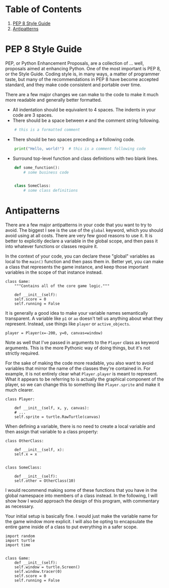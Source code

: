 
# Table of Contents

1.  [PEP 8 Style Guide](#orgb89045b)
2.  [Antipatterns](#org8125033)



<a id="orgb89045b"></a>

# PEP 8 Style Guide

PEP, or Python Enhancement Proposals, are a collection of &#x2026; well, proposals aimed at enhancing Python. One of the most important is PEP 8, or the Style Guide. Coding style is, in many ways, a matter of programmer taste, but many of the recommendations in PEP 8 have become accepted standard, and they make code consistent and portable over time.

There are a few major changes we can make to the code to make it much more readable and generally better formatted.

-   All indentation should be equivalent to 4 spaces. The indents in your code are 3 spaces.
-   There should be a space between `#` and the comment string following.

``` python
    # this is a formatted comment 
```

-   There should be two spaces preceding a `#` following code.

``` python
    print("Hello, world!")  # this is a comment following code
```

-   Surround top-level function and class definitions with two blank lines.

``` python
    def some_function():
        # some business code


    class SomeClass:
        # some class definitions
```

<a id="org8125033"></a>

# Antipatterns

There are a few major antipatterns in your code that you want to try to avoid. The biggest I see is the use of the `global` keyword, which you should avoid using at all costs. There are very few good reasons to use it. It is better to explicitly declare a variable in the global scope, and then pass it into whatever functions or classes require it.

In the context of your code, you can declare these "global" variables as local to the `main()` function and then pass them in. Better yet, you can make a class that represents the game instance, and keep those important variables in the scope of that instance instead.

    class Game:
        """Contains all of the core game logic."""
    
        def __init__(self):
    	self.score = 0
    	self.running = False    

It is generally a good idea to make your variable names semantically transparent. A variable like `p1` or `ao` doesn't tell us anything about what they represent. Instead, use things like `player` or `active_objects`.

    player = Player(x=-200, y=0, canvas=window)

Note as well that I've passed in arguments to the `Player` class as keyword arguments. This is the more Pythonic way of doing things, but it's not strictly required.

For the sake of making the code more readable, you also want to avoid variables that mirror the name of the classes they're contained in. For example, it is not entirely clear what `Player.player` is meant to represent. What it appears to be referring to is actually the graphical component of the player, so we can change this to something like `Player.sprite` and make it much clearer.

    class Player:
    
        def __init__(self, x, y, canvas):
    	# ...
    	self.sprite = turtle.RawTurtle(canvas)

When defining a variable, there is no need to create a local variable and then assign that variable to a class property:

    class OtherClass:
    
        def __init__(self, x):
    	self.x = x
    
    
    class SomeClass:
    
        def __init__(self):
    	self.other = OtherClass(10)

I would recommend making some of these functions that you have in the global namespace into members of a class instead. In the following, I will show how I would approach the design of this program, with commentary as necessary.

Your initial setup is basically fine. I would just make the variable name for the game window more explicit. I will also be opting to encapsulate the entire game inside of a class to put everything in a safer scope.

    import random
    import turtle
    import time
    
    
    class Game:
        def __init__(self):
    	self.window = turtle.Screen()
    	self.window.tracer(0)
    	self.score = 0
    	self.running = False

